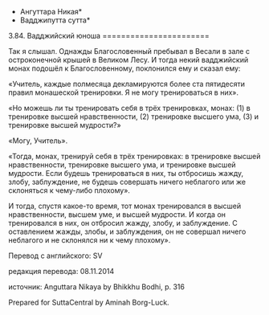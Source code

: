* Ангуттара Никая*
* Вадджипутта сутта*

3\.84\. Вадджийский юноша
\=\=\=\=\=\=\=\=\=\=\=\=\=\=\=\=\=\=\=\=\=\=\=

Так я слышал\. Однажды Благословенный пребывал в Весали в зале с остроконечной крышей в Великом Лесу\. И тогда некий вадджийский монах подошёл к Благословенному, поклонился ему и сказал ему:

«Учитель, каждые полмесяца декламируются более ста пятидесяти правил монашеской тренировки\. Я не могу тренироваться в них»\.

«Но можешь ли ты тренировать себя в трёх тренировках, монах: \(1\) в тренировке высшей нравственности, \(2\) тренировке высшего ума, \(3\) и тренировке высшей мудрости?»

«Могу, Учитель»\.

«Тогда, монах, тренируй себя в трёх тренировках: в тренировке высшей нравственности, тренировке высшего ума, и тренировке высшей мудрости\. Если будешь тренироваться в них, ты отбросишь жажду, злобу, заблуждение, не будешь совершать ничего неблагого или же склоняться к чему\-либо плохому»\.

И тогда, спустя какое\-то время, тот монах тренировался в высшей нравственности, высшем уме, и высшей мудрости\. И когда он тренировался в них, он отбросил жажду, злобу, и заблуждение\. С оставлением жажды, злобы, и заблуждения, он не совершал ничего неблагого и не склонялся ни к чему плохому»\.

Перевод с английского: SV

редакция перевода: 08\.11\.2014

источник: Anguttara Nikaya by Bhikkhu Bodhi, p\. 316

Prepared for SuttaCentral by Aminah Borg\-Luck\.